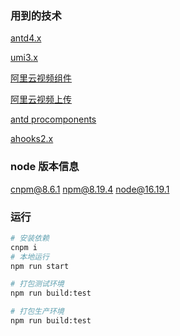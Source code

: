 ### 用到的技术

[antd4.x](https://4x-ant-design.antgroup.com/index-cn)

[umi3.x](https://v3.umijs.org/zh-CN)

[阿里云视频组件](https://help.aliyun.com/zh/vod/developer-reference/integration?spm=a2c4g.11186623.0.0.40592040fvav4j)

[阿里云视频上传](https://help.aliyun.com/zh/vod/developer-reference/upload-sdk-for-javascript)

[antd procomponents](https://procomponents.ant.design/)

[ahooks2.x](https://ahooks.js.org/zh-CN/hooks/state/use-boolean)

### node 版本信息

cnpm@8.6.1
npm@8.19.4
node@16.19.1

### 运行

```bash
# 安装依赖
cnpm i
# 本地运行
npm run start

# 打包测试环境
npm run build:test

# 打包生产环境
npm run build:test

```
